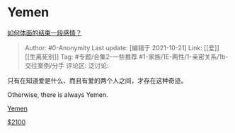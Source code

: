 # Yemen
[如何体面的结束一段感情？](https://www.zhihu.com/question/294412231/answer/2180850450)

> Author: #0-Anonymity
> Last update: [编辑于 2021-10-21]
> Link: [[爱]] [[生离死别]]
> Tag: #专题/合集2-一些推荐 #1-家族/1E-两性/1-亲密关系/1b-交往案例/分手
> 评论区:
> 泛讨论:

只有在知道爱是什么、而且有爱的两个人之间，才存在这种奇迹。

Otherwise, there is always Yemen.

[Yemen](http://link.zhihu.com/?target=https%3A//b23.tv/hqi7t3)

[$2100](http://link.zhihu.com/?target=https%3A//m.v.qq.com/z/msite/play-short/index.html%3Fcid%3D%26vid%3Ds0742v4tzz5%26qqVersion%3D0)
